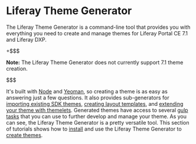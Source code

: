 # Liferay Theme Generator [](id=themes-generator)

The Liferay Theme Generator is a command-line tool that provides you with
everything you need to create and manage themes for Liferay Portal CE 7.1 and
Liferay DXP. 

+$$$

**Note:** The Liferay Theme Generator does not currently support 7.1 theme 
creation.

$$$

It's built with 
[Node](https://nodejs.org/) 
and 
[Yeoman](http://yeoman.io/), 
so creating a theme is as easy as answering just a few questions. It also
provides sub-generators for [importing existing SDK
themes](/develop/tutorials/-/knowledge_base/7-1/migrating-a-6-2-theme-to-liferay-7),
[creating layout
templates](/develop/tutorials/-/knowledge_base/7-1/creating-layout-templates-with-the-themes-generator),
and [extending your theme with themelets](/develop/tutorials/-/knowledge_base/7-1/themelets). 
Generated themes have access to several 
[gulp tasks](/develop/reference/-/knowledge_base/7-1/theme-gulp-tasks) that you can
use to further develop and manage your theme. As you can see, the Liferay Theme
Generator is a pretty versatile tool. This section of tutorials shows how to
[install](/develop/reference/-/knowledge_base/7-1/installing-the-theme-generator)
and use the Liferay Theme Generator to [create
themes](/develop/reference/-/knowledge_base/7-1/creating-themes-with-the-liferay-theme-generator). 
